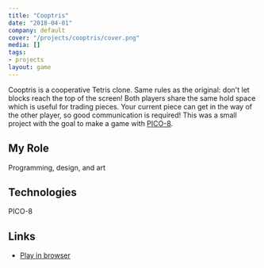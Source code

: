 ```yaml
---
title: "Cooptris"
date: "2018-04-01"
company: default
cover: "/projects/cooptris/cover.png"
media: []
tags:
- projects
layout: game
---
```


Cooptris is a cooperative Tetris clone. Same rules as the original: don't let blocks reach the top of the screen! Both players share the same hold space which is useful for trading pieces. Your current piece can get in the way of the other player, so good communication is required! This was a small project with the goal to make a game with [PICO-8](https://www.lexaloffle.com/pico-8.php).

## My Role
Programming, design, and art

## Technologies
PICO-8

## Links
* [Play in browser](https://www.lexaloffle.com/bbs/?pid=51475&tid=31107)